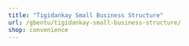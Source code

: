 ```yaml
---
title: "Tigidankay Small Business Structure"
url: /gbentu/tigidankay-small-business-structure/
shop: convenience
---
```

